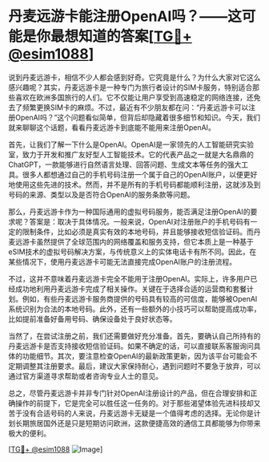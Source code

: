 # 丹麦远游卡能注册OpenAI吗？——这可能是你最想知道的答案[[TG💪+ @esim1088](https://t.me/s/esim1088)]

说到丹麦远游卡，相信不少人都会感到好奇。它究竟是什么？为什么大家对它这么感兴趣呢？其实，丹麦远游卡是一种专门为旅行者设计的SIM卡服务，特别适合那些喜欢在欧洲多国旅行的人们。它不仅能让用户享受到高速稳定的网络连接，还免去了频繁更换SIM卡的麻烦。不过，最近有不少朋友都在问：“丹麦远游卡可以注册OpenAI吗？”这个问题看似简单，但背后却隐藏着很多细节和知识。今天，我们就来聊聊这个话题，看看丹麦远游卡到底能不能用来注册OpenAI。

首先，让我们了解一下什么是OpenAI。OpenAI是一家领先的人工智能研究实验室，致力于开发和推广友好型人工智能技术。它的代表产品之一就是大名鼎鼎的ChatGPT，一款能够进行自然语言处理、回答问题、生成文本等任务的强大工具。很多人都想通过自己的手机号码注册一个属于自己的OpenAI账户，以便更好地使用这些先进的技术。然而，并不是所有的手机号码都能顺利注册，这就涉及到号码的来源、类型以及是否符合OpenAI的服务条款等问题。

那么，丹麦远游卡作为一种国际通用的虚拟号码服务，能否满足注册OpenAI的要求呢？答案是：取决于具体情况。一般来说，OpenAI对注册账户的手机号码有一定的限制条件，比如必须是真实有效的本地号码，并且能够接收短信验证码。而丹麦远游卡虽然提供了全球范围内的网络覆盖和服务支持，但它本质上是一种基于eSIM技术的虚拟号码解决方案，与传统意义上的实体电话卡有所不同。因此，在某些情况下，使用丹麦远游卡可能无法直接完成OpenAI账户的注册流程。

不过，这并不意味着丹麦远游卡完全不能用于注册OpenAI。实际上，许多用户已经成功地利用丹麦远游卡完成了相关操作。关键在于选择合适的运营商和套餐计划。例如，有些丹麦远游卡服务商提供的号码具有较高的可信度，能够被OpenAI系统识别为合法的本地号码。此外，还有一些额外的小技巧可以帮助提高成功率，比如提前准备好备用号码、确保设备处于良好状态等。

当然了，在尝试注册之前，我们还需要做好充分准备。首先，要确认自己所持有的丹麦远游卡是否支持接收短信验证码。如果不确定的话，可以直接联系客服询问具体的功能细节。其次，要注意检查OpenAI的最新政策更新，因为该平台可能会不定期调整其注册要求。最后，建议大家保持耐心，遇到问题时不要急于放弃，可以通过官方渠道寻求帮助或者咨询专业人士的意见。

总之，尽管丹麦远游卡并非专门针对OpenAI注册设计的产品，但在合理安排和正确操作的前提下，它是完全可以胜任这一任务的。对于那些渴望体验先进科技却又苦于没有合适号码的人来说，丹麦远游卡无疑是一个值得考虑的选择。无论你是计划长期旅居国外还是只是短期访问欧洲，这款便捷高效的通信工具都能够为你带来极大的便利。

[[TG💪+ @esim1088](https://t.me/s/esim1088) ![Image](https://i.postimg.cc/4NQfJmqS/Snipaste-2025-05-13-00-14-12.png)]